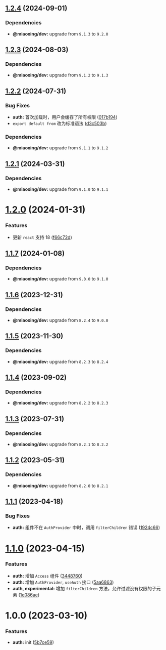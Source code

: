 ## [1.2.4](https://github.com/miaoxing/mxjs-auth/compare/v1.2.3...v1.2.4) (2024-09-01)





### Dependencies

* **@miaoxing/dev:** upgrade from `9.1.3` to `9.2.0`

## [1.2.3](https://github.com/miaoxing/mxjs-auth/compare/v1.2.2...v1.2.3) (2024-08-03)





### Dependencies

* **@miaoxing/dev:** upgrade from `9.1.2` to `9.1.3`

## [1.2.2](https://github.com/miaoxing/mxjs-auth/compare/v1.2.1...v1.2.2) (2024-07-31)


### Bug Fixes

* **auth:** 首次加载时，用户会缓存了所有权限 ([017b194](https://github.com/miaoxing/mxjs-auth/commit/017b19443333c0bb6d3e0d194fed405e53a8a82b))
* `export default from` 改为标准语法 ([d3c503b](https://github.com/miaoxing/mxjs-auth/commit/d3c503bcc278914e5a82fc09ee4b8533f6e922cc))





### Dependencies

* **@miaoxing/dev:** upgrade from `9.1.1` to `9.1.2`

## [1.2.1](https://github.com/miaoxing/mxjs-auth/compare/v1.2.0...v1.2.1) (2024-03-31)





### Dependencies

* **@miaoxing/dev:** upgrade from `9.1.0` to `9.1.1`

# [1.2.0](https://github.com/miaoxing/mxjs-auth/compare/v1.1.7...v1.2.0) (2024-01-31)


### Features

* 更新 `react` 支持 18 ([f66c72d](https://github.com/miaoxing/mxjs-auth/commit/f66c72d5db66113deb09c0dd4c52b1a8ece4123c))

## [1.1.7](https://github.com/miaoxing/mxjs-auth/compare/v1.1.6...v1.1.7) (2024-01-08)





### Dependencies

* **@miaoxing/dev:** upgrade from `9.0.0` to `9.1.0`

## [1.1.6](https://github.com/miaoxing/mxjs-auth/compare/v1.1.5...v1.1.6) (2023-12-31)





### Dependencies

* **@miaoxing/dev:** upgrade from `8.2.4` to `9.0.0`

## [1.1.5](https://github.com/miaoxing/mxjs-auth/compare/v1.1.4...v1.1.5) (2023-11-30)





### Dependencies

* **@miaoxing/dev:** upgrade from `8.2.3` to `8.2.4`

## [1.1.4](https://github.com/miaoxing/mxjs-auth/compare/v1.1.3...v1.1.4) (2023-09-02)





### Dependencies

* **@miaoxing/dev:** upgrade from `8.2.2` to `8.2.3`

## [1.1.3](https://github.com/miaoxing/mxjs-auth/compare/v1.1.2...v1.1.3) (2023-07-31)





### Dependencies

* **@miaoxing/dev:** upgrade from `8.2.1` to `8.2.2`

## [1.1.2](https://github.com/miaoxing/mxjs-auth/compare/v1.1.1...v1.1.2) (2023-05-31)





### Dependencies

* **@miaoxing/dev:** upgrade from `8.2.0` to `8.2.1`

## [1.1.1](https://github.com/miaoxing/mxjs-auth/compare/v1.1.0...v1.1.1) (2023-04-18)


### Bug Fixes

* **auth:** 组件不在 `AuthProvider` 中时，调用 `filterChildren` 错误 ([1924c66](https://github.com/miaoxing/mxjs-auth/commit/1924c663dd66193f5a5e012863540a2b6090a40a))

# [1.1.0](https://github.com/miaoxing/mxjs-auth/compare/v1.0.0...v1.1.0) (2023-04-15)


### Features

* **auth:** 增加 `Access` 组件 ([3448760](https://github.com/miaoxing/mxjs-auth/commit/3448760a3165a61e67ea1614c46641ff9001996c))
* **auth:** 增加 `AuthProvider`, `useAuth` 接口 ([5aa6863](https://github.com/miaoxing/mxjs-auth/commit/5aa6863051d78e31d007ad86aa810f1dcdeecbd2))
* **auth, experimental:** 增加 `filterChildren` 方法，允许过滤没有权限的子元素 ([1e086ae](https://github.com/miaoxing/mxjs-auth/commit/1e086ae3c58dd1ddd78dafaf3b8cdcf39450e71b))

# 1.0.0 (2023-03-10)


### Features

* **auth:** init ([5b7ce59](https://github.com/miaoxing/mxjs-auth/commit/5b7ce5981b367e9b67a2f43266240d58ff8118bc))
